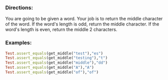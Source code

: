 ### Directions:

You are going to be given a word. Your job is to return the middle character of the word. If the word's length is odd, return the middle character. If the word's length is even, return the middle 2 characters.

### Examples:

```ruby
Test.assert_equals(get_middle("test"),"es")
Test.assert_equals(get_middle("testing"),"t")
Test.assert_equals(get_middle("middle"),"dd")
Test.assert_equals(get_middle("A"),"A")
Test.assert_equals(get_middle("of"),"of")
```